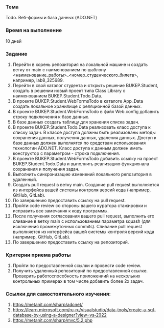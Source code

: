 ### Тема
Todo. Веб-формы и база данных (ADO.NET)

### Время на выполнение 
10 дней

### Задание
1. Перейти в корень репозитория на локальной машине и создать ветку от main с наименованием по шаблону <наименование_работы>_<номер_студенческого_билета>, например, lab8_325689.
2. Перейти в свой каталог студента и открыть решение BUKEP.Student, создать в решении новый проект типа Class Library с наименованием BUKEP.Student.Todo.Data.
3. В проекте BUKEP.Student.WebFormsTodo в каталоге App_Data создать локальное хранилище с реляционной базой данных.
4. В проекте BUKEP.Student.WebFormsTodo в файл Web.config добавить строку подключения к базе данных.
5. В базе данных создать таблицу для хранения списка задач.
6. В проекте BUKEP.Student.Todo.Data реализовать класс доступа к списку задач. В классе доступа должны быть реализованы методы сохранения данных, получения данных, удаления данных. Доступ к базе данных должен выполнятся по средствам использования технологии ADO.NET. Класс доступа к данным должен иметь конструктор с параметром - строка подключения.
7. В проекте BUKEP.Student.WebFormsTodo добавить ссылку на проект BUKEP.Student.Todo.Data и выполнить реализацию функционала
сохранения и получения задач.
8. Выполнить синхронизацию изменений локального репозитория в удаленный.
9. Создать pull request в ветку main. Создание pull request выполняется из интерфейса вашей системы контроля версий кода (например, GitHub, GitLab).
10. По завершению предоставить ссылку на pull request.
11. Пройти code review со стороны вашего куратора стажировки и исправить все замечания к коду программы.
12. После получения согласования вашего pull request, выполнить его сливание в ветку main c использованием параметра squash (для исключения промежуточных commits). Сливание pull request выполняется из интерфейса вашей системы контроля версий кода (например, GitHub, GitLab).
13. По завершению предоставить ссылку на репозиторий.

### Критерии приема работы
1. Пройти по предоставленной ссылки и провести code review. 
2. Получить удаленный репозиторий по предоставленной ссылке. Проверить работоспособность приложениий на нескольких контрольных примерах в том числе добавить более 2х задач.

### Ссылки для самостоятельного изучения:
1. https://metanit.com/sharp/adonet/
2. https://learn.microsoft.com/ru-ru/visualstudio/data-tools/create-a-sql-database-by-using-a-designer?view=vs-2022
3. https://metanit.com/sharp/mvc/5.2.php